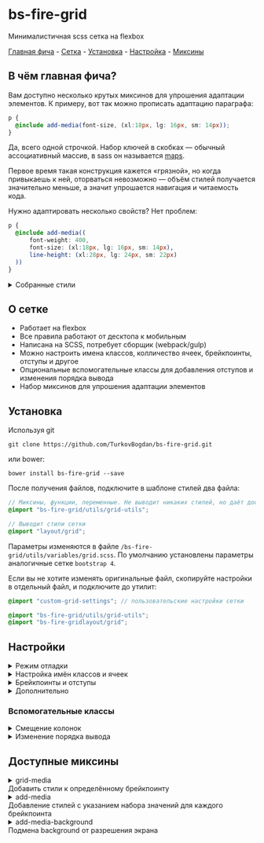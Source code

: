 # bs-fire-grid
Минималистичная scss сетка на flexbox

[Главная фича](#в-чём-главная-фича) - [Сетка](#о-сетке) - [Установка](#установка) - [Настройка](#настройка) - [Миксины](#доступные-миксины)

## В чём главная фича?
Вам доступно несколько крутых миксинов для упрошения адаптации элементов. К примеру, вот так можно прописать 
адаптацию параграфа: 

```scss
p {
  @include add-media(font-size, (xl:18px, lg: 16px, sm: 14px));
}
```
Да, всего одной строчкой. Набор ключей в скобках — обычный ассоциативный массив, в sass он называется [maps](https://sass-lang.com/documentation/values/maps). 

Первое время такая конструкция кажется «грязной», но когда привыкаешь к ней, оторваться невозможно — объём стилей получается значительно меньше, а значит упрошается навигация и читаемость кода.

Нужно адаптировать несколько свойств? Нет проблем:
```scss
p {
  @include add-media((
      font-weight: 400,
      font-size: (xl:18px, lg: 16px, sm: 14px),
      line-height: (xl:28px, lg: 24px, sm: 22px)
  ))
}
```

<details>
  <summary>Собранные стили</summary>
    
```css
p {
    font-weight: 400;
    font-size: 18px;
    line-height: 28px
}

@media (max-width: 1199px) {
    p {
        font-size: 16px;
        line-height: 24px
    }
}

@media (max-width: 767px) {
    p {
        font-size: 14px;
        line-height: 22px
    }
}
```
</details>

## О сетке
- Работает на flexbox
- Все правила работают от десктопа к мобильным
- Написана на SCSS, потребует сборщик (webpack/gulp)
- Можно настроить имена классов, колличество ячеек, брейкпоинты, отступы и другое 
- Опциональные вспомогательные классы для добавления отступов и изменения порядка вывода
- Набор миксинов для упрошения адаптации элементов


## Установка
Используя git
```
git clone https://github.com/TurkovBogdan/bs-fire-grid.git
```

или bower:
```
bower install bs-fire-grid --save
```

После получения файлов, подключите в шаблоне стилей два файла:
```scss
// Миксины, функции, переменные. Не выводит никаких стилей, но даёт доступ к миксинам
@import "bs-fire-grid/utils/grid-utils";

// Выводит стили сетки
@import "layout/grid";
```
Параметры изменяются в файле `/bs-fire-grid/utils/variables/grid.scss`. По умолчанию установлены параметры аналогичные сетке `bootstrap 4`.

Если вы не хотите изменять оригинальные файл, скопируйте настройки в отдельный файл, и подключите до утилит:
```scss
@import "custom-grid-settings"; // пользовательские настройки сетки

@import "bs-fire-grid/utils/grid-utils";
@import "bs-fire-gridlayout/grid";
```

## Настройки
<details>
  <summary>Режим отладки</summary>
  
```scss 
$grid-debugger: true; 
``` 
Если `true`, на экране отобразиться фиксированная панель с названием текущего брейкпоинта и полоска отображающая размер контейнера и его отступы. Очень удобно при настройке сетки и точечной докрутки адаптации. 
</details>

<details>
  <summary>Настройка имён классов и ячеек </summary>
  
```scss
$grid-col-count: 12;                // Кол-во колонок

$grid-container-class: 'container'; // Имя класса для контейнера
$grid-row-class: 'row';             // Имя класса для ряда
$grid-col-prefix: '';               // Префикс для класса ячейки. Шаблон {префикс}{код брейкпоинта}-{колонка}
```
</details>

<details>
  <summary>Брейкпоинты и отступы</summary>
  
```scss
$grid-container-padding: 15px;      // Отступ у контейнера
$grid-col-padding: 15px;            // Отступ у колонки
```

Многоуровневая мапа с перечнем брейкпоинтов. Брейкпоинты нужно перечислять от больших к меньшим
```scss
$grid-breakpoints: (
        xl: (min: 1200px, container: 1140px, container-padding: $grid-container-padding, col-padding: $grid-col-padding),
        lg: (min: 992px, container: 960px, container-padding: $grid-container-padding, col-padding: $grid-col-padding),
        md: (min: 768px, container: 720px, container-padding: $grid-container-padding, col-padding: $grid-col-padding),
        sm: (min: 576px, container: 540px, container-padding: $grid-container-padding, col-padding: $grid-col-padding),
        xs: (min: 0px, container: 100%, container-padding: $grid-container-padding, col-padding: $grid-col-padding),
);
```
Для каждого брейкпоинта можно указать:
```scss
$grid-breakpoints: (
        xl: (
             min: 1200px,             // минимальное разрешение экрана
             container: 1140px,       // размер контейнера
             container-padding: 15px, // отступ у контейнера
             col-padding: 15px        // отступ у колонки
             ),
        // ...
);
```
</details>

<details>
  <summary>Дополнительно</summary>
  
  ```scss
$grid-col-general-class-enable: true;   // вынести базовые стили колонок в отдельный класс
$grid-col-general-class-name: 'col';    // имя класса для базовых стилей
```
Если `true`, базовые стили колонок (отступы и т.д.) будут вынесены в отдельный класс с именем указанным в `$grid-col-general-class-name`. Это значительно сократит вес стилей, но потребует добавления `.col` к каждой колонке.
</details>


### Вспомогательные классы
<details>
  <summary>Смещение колонок</summary>

```scss
$grid-offset-classes-enable: true;
$grid-offset-classes-prefix: 'offset-';
$grid-offset-classes-postfix: '';
$grid-offset-max: 11;
```
Шаблон имени класса: `{префикс}{код брейкпоинта}{постфикс}-{смещение}`. Использование при значениях по умолчанию:
```html
    <div class="row">
        <div class="col xl-6"> ... </div>
        <div class="col xl-4 offset-xl-2"> ... </div>
    </div>
```
</details>

<details>
  <summary>Изменение порядка вывода</summary>
  
```scss
$enable-grid-order-classes: true;             
$grid-order-classes-prefix: 'order-';
$grid-order-classes-postfix: '';
$grid-order-max: 6;
```

Шаблон имени класса: `{префикс}{код брейкпоинта}{постфикс}-{порядок}`. Использование при значениях по умолчанию:
```html
    <div class="row">
        <div class="col xl-8 order-xl-2"> ... </div>
        <div class="col xl-4 order-xl-1"> ... </div>
    </div>

    <div class="row">
        <div class="col xl-8 order-xl-last"> ... </div>
        <div class="col xl-4 order-xl-first"> ... </div>
    </div>
```
</details>


## Доступные миксины
<details>
  <summary>grid-media<br>Добавить стили к определённому брейкпоинту</summary>

### Синтаксис

```scss
  @include grid-media($bp-code){
    // перечень стилей
  };
```
`$bp-code` — код брейкпоинта из настроек

### Примеры
Добавить стили к разрешению `sm` параграфа:
```scss
p {
  @include grid-media(sm){
    color: red;
    font-size: 16px;
  }
}
```
Стили после сборки:
```scss
@media (max-width: 767px) {
    p {
        color: red;
        font-size: 16px
    }
}
```
</details>

<details>
  <summary>add-media<br>Добавление стилей с указанием набора значений для каждого брейкпоинта</summary>

### Синтаксис
```scss
  @include add-media( $styleName, $styleMap );
```

`$styleName` — имя стили или многоуровневая мапа с перечнем стилей и значений.

`$styleMap` — мапа с перечнем значений стиля для разных брейкпоинтов. Используется только если в `$styleName` передали имя стиля а не мапу.

Если требуется прописать адаптацию только одного стиля, используется два аргумента:
```scss
  @include add-media('имя свойства', (
          'код брейкпоинта': 'значение стиля',
          'код брейкпоинта': 'значение стиля',
          // ...
  ));
```

Для множества стилей передаётся один аргумент с мапой:
```scss
  @include add-media((
      'имя свойства': (
          'код брейкпоинта': 'значение стиля',
          'код брейкпоинта': 'значение стиля',
          // ...
      ),
      'имя свойства': (
          'код брейкпоинта': 'значение стиля',
          'код брейкпоинта': 'значение стиля',
          // ...
      ),
  ));
```

### Примеры
#### Прописываем адаптацию размера шрифта параграфа с значением по умолчанию.
Максимальный брейкпоинт `xl`. По умолчанию, нам нужен размер шрифта `18px`, а начиная с `lg` и ниже `16px`:

```scss
p {
  @include add-media(font-size, (xl:18px, lg: 16px));
}
```
Миксин устанавливает в качестве значения по умолчанию (т.е. прописывает стиль для тега без медиа запроса) значение установленное для максимального брейкпоинта.
 
Стили после сборки:
```scss
p {
    font-size: 18px
}

@media (max-width: 1199px) {
    p {
        font-size: 16px
    }
}
```

#### Прописываем адаптацию размера шрифта параграфа без значения по умолчанию.
Максимальный брейкпоинт `xl`, но мы не будем устанавливать значение для этого брейкпоинта. На `lg` нужен кегель `18px`, а на `sm` `16px`:
```scss
p {
  @include add-media(font-size, (lg:18px, sm: 16px));
}
```

Стили после сборки:
```scss
@media (max-width: 1199px) {
    p {
        font-size: 18px
    }
}

@media (max-width: 767px) {
    p {
        font-size: 16px
    }
}
```

#### Прописываем правила адаптации размера кегеля и интерлиньяжа для параграфа
Если требуется адаптировать несколько свойств, в миксин передаёться только один аргумент — мапа с перечнем стилей. 
```scss
p {
  @include add-media((
      font-size: (xl:18px, sm: 14px),
      line-height: (xl:28px, sm: 22px)
  ))
}
```

Стили после сборки:
```scss
p {
    font-size: 18px;
    line-height: 28px
}

@media (max-width: 767px) {
    p {
        font-size: 14px;
        line-height: 22px
    }
}
```

#### Сложный сценарий, миксин всеяден
Вы можете прописать базовые стили прямо в теге и подключить миксин с перечнем адаптивных стилей. Или прописывать все стили только в миксине. Или комбинировать. 

Ниже мы прописываем часть стилей прямо в теге, задаём цвет по умолчанию и жирность в миксине и прописываем несколько правил адаптации:
```scss
p {
  font-size: 18px;
  line-height: 28px;
  @include add-media((
          color: (xl: black, sm: white),
          font-size: (lg: 14px),
          line-height: (lg: 22px),
          font-weight: 400,
  ))
}
```
Стили после сборки:
```css

p {
    font-size: 18px;
    line-height: 28px;
    font-weight: 400
}

@media (max-width: 1199px) {
    p {
        font-size: 14px;
        line-height: 22px
    }
}

@media (max-width: 767px) {
    p {
        color: #fff
    }
}
```
</details>


<details>
  <summary>add-media-background<br>Подмена background от разрешения экрана</summary>
  
  ### Синтаксис
  ```scss
  @include add-media-background( $imageMap );
  ```
  
  `$imageMap` — мапа, ключи это разрешение экрана а значения сссылки на изображение. Разрешения необходимо указывать по убыванию
  
  ```scss
  @include add-media-background((
          'разрешеие': 'ссылка на изображение',
          // или, если нужна поддержка ретины
          'разрешеие': (x1: 'ссылка на изображение x1', x2:'ссылка на изображение x2'),
  ));
  ```

### Примеры
Этот миксин идеально подходит для первого экрана с фоновым изображением. Мы можем подготовить изображения разных размеров и загружать только подходящие под экран пользователя:

```scss
.first-screen-bg{
  @include add-media-background((
          2560: "../../img/2560@1x.jpg",
          1920: "../../img/1920@1x.jpg",
          1300: "../../img/1300@1x.jpg",
          762: (x1: "../../img/762@1x.jpg", x2:"../../img/762@2x.jpg"),
          545: (x1: "../../img/545@1x.jpg", x2:"../../img/545@2x.jpg"),
          440: (x1: "../../img/440@1x.jpg", x2:"../../img/440@2x.jpg"),
  ));
}
```

Собирается в:
```scss

.first-screen-bg {
    width: 100%;
    height: 100vh;
    background-position: top;
    background-size: 440px auto;
    background-image: url(../img/440@1x.jpg)
}

@media (-webkit-min-device-pixel-ratio: 2),(min-resolution: 192dpi) {
    .first-screen-bg {
        background-image: url(../img/440@2x.jpg)
    }
}

@media screen and (min-width: 441px) {
    .first-screen-bg {
        background-size: 545px auto;
        background-image: url(../img/545@1x.jpg)
    }
}

@media (min-width: 441px) and (-webkit-min-device-pixel-ratio: 2),(min-width: 441px) and (min-resolution: 192dpi) {
    .first-screen-bg {
        background-image: url(../img/545@2x.jpg)
    }
}

@media screen and (min-width: 546px) {
    .first-screen-bg {
        background-size: 762px auto;
        background-image: url(../img/762@1x.jpg)
    }
}

@media (min-width: 546px) and (-webkit-min-device-pixel-ratio: 2),(min-width: 546px) and (min-resolution: 192dpi) {
    .first-screen-bg {
        background-image: url(../img/762@2x.jpg)
    }
}

@media screen and (min-width: 763px) {
    .first-screen-bg {
        background-size: 1300px auto;
        background-image: url(../img/1300@1x.jpg)
    }
}

@media screen and (min-width: 1301px) {
    .first-screen-bg {
        background-size: 1920px auto;
        background-image: url(../img/1920@1x.jpg)
    }
}

@media screen and (min-width: 1921px) {
    .first-screen-bg {
        background-size: 2560px auto;
        background-image: url(../img/2560@1x.jpg)
    }
}
```


</details>
